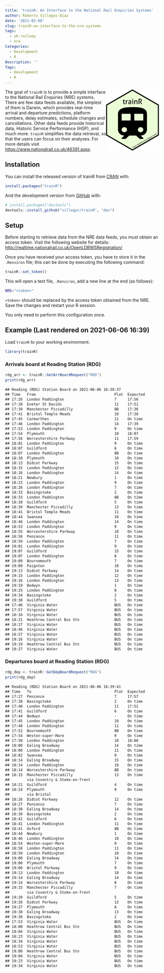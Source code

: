 ```yaml
---
title: 'trainR: An Interface to the National Rail Enquiries Systems'
author: Roberto Villegas-Diaz
date: '2021-02-08'
slug: trainR-an-interface-to-the-nre-systems
tags:
  - uk-railway
  - nre
Categories:
  - Development
  - R
Description: ''
Tags:
  - Development
  - R
---
```


<img src="https://raw.githubusercontent.com/villegar/trainR/main/inst/images/logo.png" alt="logo" align="right" height=200px/>

The goal of `trainR` is to provide a simple interface to the 
National Rail Enquiries (NRE) systems. There are few data feeds 
available, the simplest of them is Darwin, which provides real-time 
arrival and departure predictions, platform numbers, delay estimates, 
schedule changes and cancellations. Other data feeds provide historical 
data, Historic Service Performance (HSP), and much more. `trainR` 
simplifies the data retrieval, so that the users can focus on their 
analyses. For more details visit 
https://www.nationalrail.co.uk/46391.aspx.

## Installation

You can install the released version of trainR from [CRAN](https://CRAN.R-project.org) with:

``` r
install.packages("trainR")
```

And the development version from [GitHub](https://github.com/) with:

``` r
# install.packages("devtools")
devtools::install_github("villegar/trainR", "dev")
```

## Setup
Before starting to retrieve data from the NRE data feeds, you must obtain an access token. 
Visit the following website for details: http://realtime.nationalrail.co.uk/OpenLDBWSRegistration/

Once you have received your access token, you have to store it in the `.Renviron` file; this can be 
done by executing the following command:


```r
trainR::set_token()
```

This will open a text file, `.Renviron`, add a new line at the end (as follows):

```bash
NRE="<token>"
```

`<token>` should be replaced by the access token obtained from the NRE. Save the changes and restart 
your R session.

You only need to perform this configuration once.

## Example (Last rendered on 2021-06-06 16:39)

Load `trainR` to your working environment:

```r
library(trainR)
```

### Arrivals board at Reading Station (RDG)


```r
rdg_arr <- trainR::GetArrBoardRequest("RDG")
print(rdg_arr)
```

```
## Reading (RDG) Station Board on 2021-06-06 16:39:37
## Time   From                                    Plat  Expected
## 17:26  London Paddington                       7     17:56
## 17:38  Exeter St Davids                        11    17:51
## 17:39  Manchester Piccadilly                   8B    17:36
## 17:41  Bristol Temple Meads                    10    17:38
## 17:45  Carmarthen                              11    On time
## 17:46  London Paddington                       14    17:39
## 17:53  London Paddington                       9     On time
## 17:54  Plymouth                                10    18:07
## 17:56  Worcestershire Parkway                  11    17:59
## 18:01  London Paddington                       9     On time
## 18:07  Guildford                               6     On time
## 18:07  London Paddington                       8B    On time
## 18:10  Plymouth                                10    On time
## 18:13  Didcot Parkway                          15    On time
## 18:15  London Paddington                       12    On time
## 18:16  London Paddington                       14    On time
## 18:21  Newbury                                 1     On time
## 18:23  London Paddington                       9     On time
## 18:26  London Paddington                       7     On time
## 18:33  Basingstoke                             2     On time
## 18:33  London Paddington                       8B    On time
## 18:38  Guildford                               5     On time
## 18:39  Manchester Piccadilly                   13    On time
## 18:41  Bristol Temple Meads                    11    On time
## 18:44  Swansea                                 10    On time
## 18:46  London Paddington                       14    On time
## 18:53  London Paddington                       9     On time
## 18:55  Worcestershire Parkway                  10    On time
## 18:58  Penzance                                11    On time
## 18:59  London Paddington                       7     On time
## 19:01  London Paddington                       9     On time
## 19:07  Guildford                               15    On time
## 19:07  London Paddington                       8     On time
## 19:09  Bournemouth                             7     On time
## 19:09  Paignton                                10    On time
## 19:13  Didcot Parkway                          14    On time
## 19:15  London Paddington                       12    On time
## 19:16  London Paddington                       13    On time
## 19:19  Bedwyn                                  1     On time
## 19:25  London Paddington                       8     On time
## 19:34  Basingstoke                             2     On time
## 19:38  Guildford                               5     On time
## 17:46  Virginia Water                          BUS   On time
## 17:57  Virginia Water                          BUS   On time
## 18:16  Virginia Water                          BUS   On time
## 18:21  Heathrow Central Bus Stn                BUS   On time
## 18:27  Virginia Water                          BUS   On time
## 18:46  Virginia Water                          BUS   On time
## 18:57  Virginia Water                          BUS   On time
## 19:16  Virginia Water                          BUS   On time
## 19:19  Heathrow Central Bus Stn                BUS   On time
## 19:27  Virginia Water                          BUS   On time
```

### Departures board at Reading Station (RDG)


```r
rdg_dep <- trainR::GetDepBoardRequest("RDG")
print(rdg_dep)
```

```
## Reading (RDG) Station Board on 2021-06-06 16:39:41
## Time   To                                      Plat  Expected
## 17:27  Penzance                                7     17:57
## 17:38  Basingstoke                             2     On time
## 17:40  London Paddington                       11    17:52
## 17:41  Guildford                               6     On time
## 17:44  Bedwyn                                  -     On time
## 17:45  London Paddington                       10    On time
## 17:48  London Paddington                       11    On time
## 17:52  Bournemouth                             8B    On time
## 17:54  Weston-super-Mare                       9     On time
## 17:58  London Paddington                       10    18:08
## 18:00  Ealing Broadway                         14    On time
## 18:00  London Paddington                       11    On time
## 18:02  Swansea                                 9     On time
## 18:14  Ealing Broadway                         15    On time
## 18:14  London Paddington                       10    On time
## 18:14  Worcestershire Parkway                  8B    On time
## 18:15  Manchester Piccadilly                   13    On time
##        via Coventry & Stoke-on-Trent           
## 18:21  Guildford                               4     On time
## 18:24  Plymouth                                9     On time
##        via Bristol                             
## 18:26  Didcot Parkway                          12    On time
## 18:27  Penzance                                7     On time
## 18:30  Ealing Broadway                         14    On time
## 18:39  Basingstoke                             2     On time
## 18:41  Guildford                               6     On time
## 18:41  London Paddington                       11    On time
## 18:41  Oxford                                  8B    On time
## 18:44  Newbury                                 1     On time
## 18:46  London Paddington                       10    On time
## 18:54  Weston-super-Mare                       9     On time
## 18:58  London Paddington                       11    On time
## 18:59  London Paddington                       10    On time
## 19:00  Ealing Broadway                         14    On time
## 19:00  Plymouth                                7     On time
## 19:09  Bristol Parkway                         9     On time
## 19:13  London Paddington                       10    On time
## 19:14  Ealing Broadway                         14    On time
## 19:14  Worcestershire Parkway                  8     On time
## 19:15  Manchester Piccadilly                   7     On time
##        via Coventry & Stoke-on-Trent           
## 19:20  Guildford                               5     On time
## 19:26  Didcot Parkway                          12    On time
## 19:27  Plymouth                                8     On time
## 19:30  Ealing Broadway                         13    On time
## 19:38  Basingstoke                             2     On time
## 17:53  Virginia Water                          BUS   On time
## 18:00  Heathrow Central Bus Stn                BUS   On time
## 18:04  Virginia Water                          BUS   On time
## 18:23  Virginia Water                          BUS   On time
## 18:34  Virginia Water                          BUS   On time
## 18:53  Virginia Water                          BUS   On time
## 19:00  Heathrow Central Bus Stn                BUS   On time
## 19:04  Virginia Water                          BUS   On time
## 19:23  Virginia Water                          BUS   On time
## 19:34  Virginia Water                          BUS   On time
```
